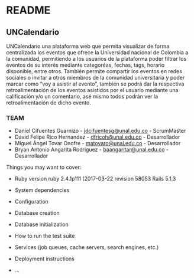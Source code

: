 # README

## **UNCalendario**

UNCalendario una plataforma web que permita visualizar de forma centralizada los eventos que ofrece la Universidad nacional de Colombia a la comunidad, permitiendo a los usuarios de la plataforma poder filtrar los eventos de su interés mediante categoréas, fechas, tags, horario disponible, entre otros. También permite compartir los eventos en redes sociales o invitar a otros miembros de la comunidad universitaria y poder marcar como “voy a asistir al evento”, también se podrá dar la respectiva retroalimentación de los eventos asistidos por el usuario mediante una calificación y/o un comentario, asé mismo todos podrán ver la retroalimentación de dicho evento.


### TEAM

* Daniel Cifuentes Guarnizo - jdcifuentesg@unal.edu.co - ScrumMaster
* David Felipe Rico Hernandez - dfricoh@unal.edu.co - Desarrollador
* Miguel Ángel Tovar Onofre - matovaro@unal.edu.co - Desarrollador
* Bryan Antonio Angarita Rodriguez - baangaritar@unal.edu.co - Desarrollador


Things you may want to cover:

* Ruby version 
	ruby 2.4.1p111 (2017-03-22 revision 58053
	Rails 5.1.3

* System dependencies

* Configuration

* Database creation

* Database initialization

* How to run the test suite

* Services (job queues, cache servers, search engines, etc.)

* Deployment instructions

* ...
